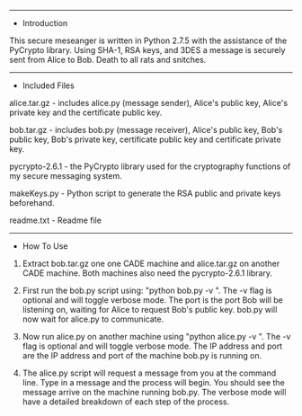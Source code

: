 ****************
* Introduction

This secure meseanger is written in Python 2.7.5 with the assistance of the PyCrypto library. Using SHA-1, RSA keys, and 3DES a message is securely sent from Alice to Bob. Death to all rats and snitches.

********************
*  Included Files 

alice.tar.gz - includes alice.py (message sender), Alice's public key, Alice's private key and the certificate public key.

bob.tar.gz - includes bob.py (message receiver), Alice's public key, Bob's public key, Bob's private key, certificate public key and certificate private key.

pycrypto-2.6.1 - the PyCrypto library used for the cryptography functions of my secure messaging system.

makeKeys.py - Python script to generate the RSA public and private keys beforehand.

readme.txt - Readme file

**************
* How To Use

1) Extract bob.tar.gz one one CADE machine and alice.tar.gz on another CADE machine. Both machines also need the pycrypto-2.6.1 library.

2) First run the bob.py script using: "python bob.py -v <port>". The -v flag is optional and will toggle verbose mode. The port is the port Bob will be listening on, waiting for Alice to request Bob's public key. bob.py will now wait for alice.py to communicate.

3) Now run alice.py on another machine using "python alice.py -v <IP address> <Port>". The -v flag is optional and will toggle verbose mode. The IP address and port are the IP address and port of the machine bob.py is running on.

4) The alice.py script will request a message from you at the command line. Type in a message and the process will begin. You should see the message arrive on the machine running bob.py. The verbose mode will have a detailed breakdown of each step of the process.


